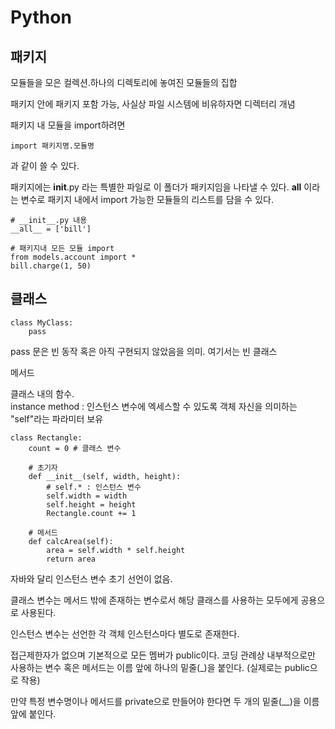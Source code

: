 # Python

## 패키지

모듈들을 모은 컬렉션.하나의 디렉토리에 놓여진 모듈들의 집합

패키지 안에 패키지 포함 가능, 사실상 파일 시스템에 비유하자면 디렉터리 개념

패키지 내 모듈을 import하려면
```
import 패키지명.모듈명
```
과 같이 쓸 수 있다.

패키지에는 __init__.py 라는 특별한 파일로 이 폴더가 패키지임을 나타낼 수 있다. __all__ 이라는 변수로 패키지 내에서 import 가능한 모듈들의 리스트를 담을 수 있다.

```
# __init__.py 내용
__all__ = ['bill']

# 패키지내 모든 모듈 import
from models.account import *
bill.charge(1, 50)
```

## 클래스

```
class MyClass:
    pass
```

pass 문은 빈 동작 혹은 아직 구현되지 않았음을 의미. 여기서는 빈 클래스

메서드

클래스 내의 함수.  
instance method : 인스턴스 변수에 엑세스할 수 있도록 객체 자신을 의미하는 "self"라는 파라미터 보유

```
class Rectangle:
    count = 0 # 클래스 변수

    # 초기자
    def __init__(self, width, height):
        # self.* : 인스턴스 변수
        self.width = width
        self.height = height
        Rectangle.count += 1
    
    # 메서드
    def calcArea(self):
        area = self.width * self.height
        return area
```
자바와 달리 인스턴스 변수 초기 선언이 없음.

클래스 변수는 메서드 밖에 존재하는 변수로서 해당 클래스를 사용하는 모두에게 공용으로 사용된다.

인스턴스 변수는 선언한 각 객체 인스턴스마다 별도로 존재한다. 

접근제한자가 없으며 기본적으로 모든 멤버가 public이다. 코딩 관례상 내부적으로만 사용하는 변수 혹은 메서드는 이름 앞에 하나의 밑줄(_)을 붙인다. (실제로는 public으로 작용)

만약 특정 변수명이나 메서드를 private으로 만들어야 한다면 두 개의 밑줄(__)을 이름 앞에 붙인다.